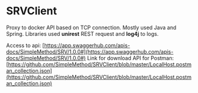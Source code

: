 # SRVClient

Proxy to docker API based on TCP connection. Mostly used Java and Spring. Libraries used **unirest** REST request and **log4j** to logs.

Access to api:
[https://app.swaggerhub.com/apis-docs/SimpleMethod/SRV/1.0.0#](https://app.swaggerhub.com/apis-docs/SimpleMethod/SRV/1.0.0#)
Link for download API for Postman: 
[https://github.com/SimpleMethod/SRVClient/blob/master/LocalHost.postman_collection.json](https://github.com/SimpleMethod/SRVClient/blob/master/LocalHost.postman_collection.json)
